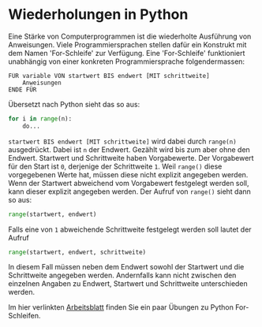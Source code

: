 # Wiederholungen in Python

Eine Stärke von Computerprogrammen ist die wiederholte Ausführung von
Anweisungen. Viele Programmiersprachen stellen dafür ein Konstrukt mit
dem Namen 'For-Schleife' zur Verfügung. Eine 'For-Schleife' funktioniert
unabhängig von einer konkreten Programmiersprache folgendermassen:

```
FÜR variable VON startwert BIS endwert [MIT schrittweite]
    Anweisungen
ENDE FÜR
```

Übersetzt nach Python sieht das so aus:

```python
for i in range(n):
    do...
```

`startwert BIS endwert [MIT schrittweite]` wird dabei durch `range(n)`
ausgedrückt. Dabei ist `n` der Endwert. Gezählt wird bis zum aber ohne
den Endwert. Startwert und Schrittweite haben 
Vorgabewerte. Der Vorgabewert für den Start ist `0`, derjenige der
Schrittweite `1`. Weil `range()` diese vorgegebenen Werte hat, müssen
diese nicht explizit angegeben werden. Wenn der Startwert abweichend vom
Vorgabewert festgelegt werden soll, kann dieser explizit angegeben
werden. Der Aufruf von `range()` sieht dann so aus:

```python
range(startwert, endwert)
```

Falls eine von `1` abweichende Schrittweite festgelegt werden soll
lautet der Aufruf

```python
range(startwert, endwert, schrittweite)
```

In diesem Fall müssen neben dem Endwert sowohl der Startwert und die
Schrittweite angegeben werden. Andernfalls kann nicht zwischen den
einzelnen Angaben zu Endwert, Startwert und Schrittweite unterschieden
werden. 

Im hier verlinkten
[Arbeitsblatt](https://colab.research.google.com/github/I-eW-24-28/Script/blob/main/docs/240918/for_loop.ipynb)
finden Sie ein paar Übungen zu Python For-Schleifen. 